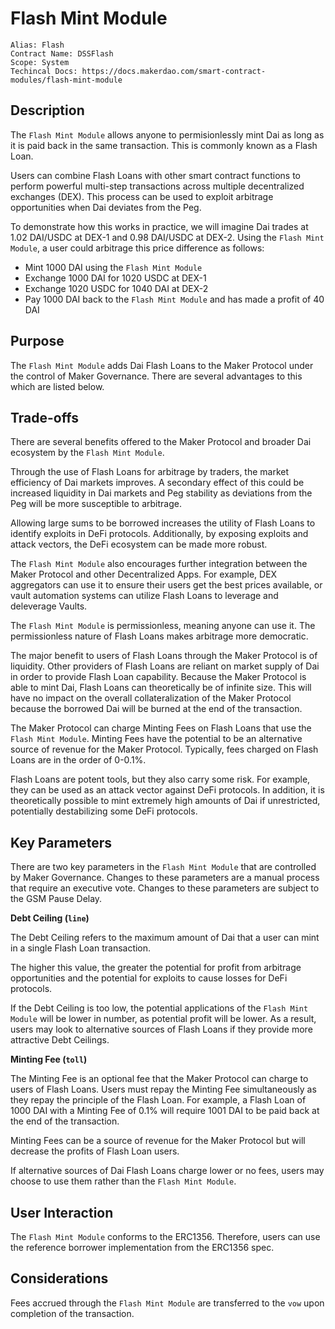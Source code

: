 # Flash Mint Module

```
Alias: Flash
Contract Name: DSSFlash
Scope: System
Techincal Docs: https://docs.makerdao.com/smart-contract-modules/flash-mint-module
```

## Description

The `Flash Mint Module` allows anyone to permisionlessly mint Dai as long as it is paid back in the same transaction. This is commonly known as a Flash Loan.

Users can combine Flash Loans with other smart contract functions to perform powerful multi-step transactions across multiple decentralized exchanges (DEX). This process can be used to exploit arbitrage opportunities when Dai deviates from the Peg.

To demonstrate how this works in practice, we will imagine Dai trades at 1.02 DAI/USDC at DEX-1 and 0.98 DAI/USDC at DEX-2. Using the `Flash Mint Module`, a user could arbitrage this price difference as follows:

* Mint 1000 DAI using the `Flash Mint Module`
* Exchange 1000 DAI for 1020 USDC at DEX-1
* Exchange 1020 USDC for 1040 DAI at DEX-2
* Pay 1000 DAI back to the `Flash Mint Module` and has made a profit of 40 DAI

## Purpose

The `Flash Mint Module` adds Dai Flash Loans to the Maker Protocol under the control of Maker Governance. There are several advantages to this which are listed below.

## Trade-offs

There are several benefits offered to the Maker Protocol and broader Dai ecosystem by the `Flash Mint Module`.

Through the use of Flash Loans for arbitrage by traders, the market efficiency of Dai markets improves. A secondary effect of this could be increased liquidity in Dai markets and Peg stability as deviations from the Peg will be more susceptible to arbitrage.

Allowing large sums to be borrowed increases the utility of Flash Loans to identify exploits in DeFi protocols. Additionally, by exposing exploits and attack vectors, the DeFi ecosystem can be made more robust.

The `Flash Mint Module` also encourages further integration between the Maker Protocol and other Decentralized Apps. For example, DEX aggregators can use it to ensure their users get the best prices available, or vault automation systems can utilize Flash Loans to leverage and deleverage Vaults.

The `Flash Mint Module` is permissionless, meaning anyone can use it. The permissionless nature of Flash Loans makes arbitrage more democratic.

The major benefit to users of Flash Loans through the Maker Protocol is of liquidity. Other providers of Flash Loans are reliant on market supply of Dai in order to provide Flash Loan capability. Because the Maker Protocol is able to mint Dai, Flash Loans can theoretically be of infinite size. This will have no impact on the overall collateralization of the Maker Protocol because the borrowed Dai will be burned at the end of the transaction.

The Maker Protocol can charge Minting Fees on Flash Loans that use the `Flash Mint Module`. Minting Fees have the potential to be an alternative source of revenue for the Maker Protocol. Typically, fees charged on Flash Loans are in the order of 0-0.1%.

Flash Loans are potent tools, but they also carry some risk. For example, they can be used as an attack vector against DeFi protocols. In addition, it is theoretically possible to mint extremely high amounts of Dai if unrestricted, potentially destabilizing some DeFi protocols.

## Key Parameters

There are two key parameters in the `Flash Mint Module` that are controlled by Maker Governance. Changes to these parameters are a manual process that require an executive vote. Changes to these parameters are subject to the GSM Pause Delay.

**Debt Ceiling (`line`)**

The Debt Ceiling refers to the maximum amount of Dai that a user can mint in a single Flash Loan transaction.

The higher this value, the greater the potential for profit from arbitrage opportunities and the potential for exploits to cause losses for DeFi protocols.

If the Debt Ceiling is too low, the potential applications of the `Flash Mint Module` will be lower in number, as potential profit will be lower. As a result, users may look to alternative sources of Flash Loans if they provide more attractive Debt Ceilings.

**Minting Fee (`toll`)**

The Minting Fee is an optional fee that the Maker Protocol can charge to users of Flash Loans. Users must repay the Minting Fee simultaneously as they repay the principle of the Flash Loan. For example, a Flash Loan of 1000 DAI with a Minting Fee of 0.1% will require 1001 DAI to be paid back at the end of the transaction.

Minting Fees can be a source of revenue for the Maker Protocol but will decrease the profits of Flash Loan users.

If alternative sources of Dai Flash Loans charge lower or no fees, users may choose to use them rather than the `Flash Mint Module`.

## User Interaction

The `Flash Mint Module` conforms to the ERC1356. Therefore, users can use the reference borrower implementation from the ERC1356 spec.

## Considerations

Fees accrued through the `Flash Mint Module` are transferred to the `vow` upon completion of the transaction.
